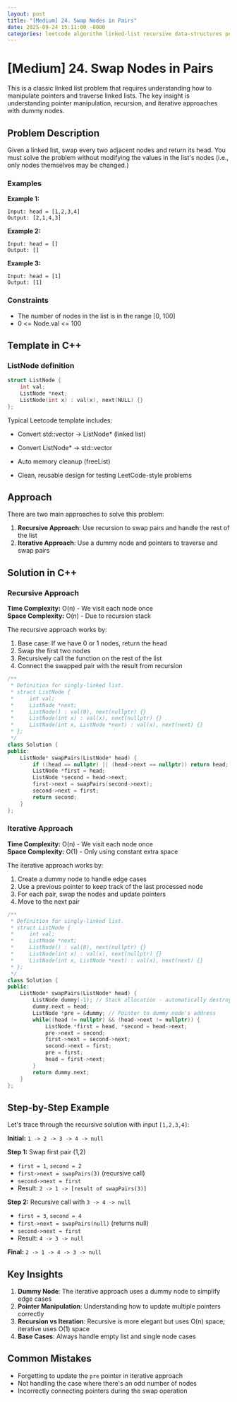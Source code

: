 ```yaml
---
layout: post
title: "[Medium] 24. Swap Nodes in Pairs"
date: 2025-09-24 15:11:00 -0000
categories: leetcode algorithm linked-list recursive data-structures pointers medium cpp swap-nodes recursion iterative problem-solving
---
```


# [Medium] 24. Swap Nodes in Pairs

This is a classic linked list problem that requires understanding how to manipulate pointers and traverse linked lists. The key insight is understanding pointer manipulation, recursion, and iterative approaches with dummy nodes.

## Problem Description

Given a linked list, swap every two adjacent nodes and return its head. You must solve the problem without modifying the values in the list's nodes (i.e., only nodes themselves may be changed.)

### Examples

**Example 1:**
```
Input: head = [1,2,3,4]
Output: [2,1,4,3]
```

**Example 2:**
```
Input: head = []
Output: []
```

**Example 3:**
```
Input: head = [1]
Output: [1]
```

### Constraints
- The number of nodes in the list is in the range [0, 100]
- 0 <= Node.val <= 100

## Template in C++

### ListNode definition

```cpp
struct ListNode {
    int val;
    ListNode *next;
    ListNode(int x) : val(x), next(NULL) {}
};
```
Typical Leetcode template includes:

- Convert std::vector<int> → ListNode* (linked list)

- Convert ListNode* → std::vector<int>

- Auto memory cleanup (freeList)
- Clean, reusable design for testing LeetCode-style problems

## Approach

There are two main approaches to solve this problem:

1. **Recursive Approach**: Use recursion to swap pairs and handle the rest of the list
2. **Iterative Approach**: Use a dummy node and pointers to traverse and swap pairs

## Solution in C++

### Recursive Approach

**Time Complexity:** O(n) - We visit each node once  
**Space Complexity:** O(n) - Due to recursion stack

The recursive approach works by:
1. Base case: If we have 0 or 1 nodes, return the head
2. Swap the first two nodes
3. Recursively call the function on the rest of the list
4. Connect the swapped pair with the result from recursion
```cpp
/**
 * Definition for singly-linked list.
 * struct ListNode {
 *     int val;
 *     ListNode *next;
 *     ListNode() : val(0), next(nullptr) {}
 *     ListNode(int x) : val(x), next(nullptr) {}
 *     ListNode(int x, ListNode *next) : val(x), next(next) {}
 * };
 */
class Solution {
public:
    ListNode* swapPairs(ListNode* head) {
        if ((head == nullptr) || (head->next == nullptr)) return head;
        ListNode *first = head;
        ListNode *second = head->next;
        first->next = swapPairs(second->next);
        second->next = first;
        return second;
    }
};
```

### Iterative Approach

**Time Complexity:** O(n) - We visit each node once  
**Space Complexity:** O(1) - Only using constant extra space

The iterative approach works by:
1. Create a dummy node to handle edge cases
2. Use a previous pointer to keep track of the last processed node
3. For each pair, swap the nodes and update pointers
4. Move to the next pair

```cpp
/**
 * Definition for singly-linked list.
 * struct ListNode {
 *     int val;
 *     ListNode *next;
 *     ListNode() : val(0), next(nullptr) {}
 *     ListNode(int x) : val(x), next(nullptr) {}
 *     ListNode(int x, ListNode *next) : val(x), next(next) {}
 * };
 */
class Solution {
public:
    ListNode* swapPairs(ListNode* head) {
        ListNode dummy(-1); // Stack allocation - automatically destroyed when function returns
        dummy.next = head;
        ListNode *pre = &dummy; // Pointer to dummy node's address
        while((head != nullptr) && (head->next != nullptr)) {
            ListNode *first = head, *second = head->next;
            pre->next = second;
            first->next = second->next;
            second->next = first;
            pre = first;
            head = first->next;
        }
        return dummy.next;
    }
};
```

## Step-by-Step Example

Let's trace through the recursive solution with input `[1,2,3,4]`:

**Initial:** `1 -> 2 -> 3 -> 4 -> null`

**Step 1:** Swap first pair (1,2)
- `first = 1`, `second = 2`
- `first->next = swapPairs(3)` (recursive call)
- `second->next = first`
- Result: `2 -> 1 -> [result of swapPairs(3)]`

**Step 2:** Recursive call with `3 -> 4 -> null`
- `first = 3`, `second = 4`
- `first->next = swapPairs(null)` (returns null)
- `second->next = first`
- Result: `4 -> 3 -> null`

**Final:** `2 -> 1 -> 4 -> 3 -> null`

## Key Insights

1. **Dummy Node**: The iterative approach uses a dummy node to simplify edge cases
2. **Pointer Manipulation**: Understanding how to update multiple pointers correctly
3. **Recursion vs Iteration**: Recursive is more elegant but uses O(n) space; iterative uses O(1) space
4. **Base Cases**: Always handle empty list and single node cases

## Common Mistakes

- Forgetting to update the `pre` pointer in iterative approach
- Not handling the case where there's an odd number of nodes
- Incorrectly connecting pointers during the swap operation
